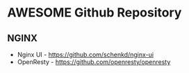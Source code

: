 # AWESOME Github Repository

## NGINX
* Nginx UI - https://github.com/schenkd/nginx-ui
* OpenResty - https://github.com/openresty/openresty
